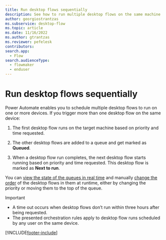 ```yaml
---
title: Run desktop flows sequentially
description: See how to run multiple desktop flows on the same machine sequentially.
author: georgiostrantzas
ms.subservice: desktop-flow
ms.topic: article
ms.date: 11/16/2022
ms.author: gtrantzas
ms.reviewer: pefelesk
contributors:
search.app: 
  - Flow 
search.audienceType: 
  - flowmaker
  - enduser
---
```


# Run desktop flows sequentially

Power Automate enables you to schedule multiple desktop flows to run on one or more devices. If you trigger more than one desktop flow on the same device:

1. The first desktop flow runs on the target machine based on priority and time requested.

1. The other desktop flows are added to a queue and get marked as **Queued**.

1. When a desktop flow run completes, the next desktop flow starts running based on priority and time requested. This desktop flow is marked as **Next to run**.

You can [view the state of the queues in real time](monitor-desktop-flow-queues.md#view-run-queue-for-a-machine-or-machine-group) and manually [change the order](monitor-desktop-flow-queues.md#actions-on-a-run) of the desktop flows in them at runtime, either by changing the priority or moving them to the top of the queue.

> [!IMPORTANT]
>
> - A time out occurs when desktop flows don’t run within three hours after being requested.
> - The presented orchestration rules apply to desktop flow runs scheduled by any user on the same device.

[!INCLUDE[footer-include](../includes/footer-banner.md)]
